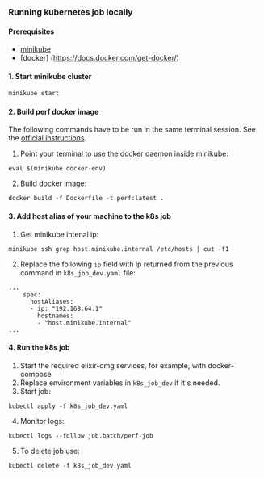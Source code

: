 ### Running kubernetes job locally

#### Prerequisites

- [minikube](https://minikube.sigs.k8s.io/docs/start/)
- [docker] (https://docs.docker.com/get-docker/)


#### 1. Start minikube cluster

```sh
minikube start
```

#### 2. Build perf docker image

The following commands have to be run in the same terminal session. See the [official instructions](https://minikube.sigs.k8s.io/docs/handbook/pushing/#1-pushing-directly-to-the-in-cluster-docker-daemon-docker-env).

1. Point your terminal to use the docker daemon inside minikube:

```
eval $(minikube docker-env)
```

2. Build docker image:

```
docker build -f Dockerfile -t perf:latest .
```

#### 3. Add host alias of your machine to the k8s job

1. Get minikube intenal ip:

```
minikube ssh grep host.minikube.internal /etc/hosts | cut -f1
```

2. Replace the following `ip` field with ip returned from the previous command in `k8s_job_dev.yaml` file:

```
...
    spec:
      hostAliases:
      - ip: "192.168.64.1"
        hostnames:
        - "host.minikube.internal"
...
```

#### 4. Run the k8s job

1. Start the required elixir-omg services, for example, with docker-compose
2. Replace environment variables in `k8s_job_dev` if it's needed.
3. Start job:

```
kubectl apply -f k8s_job_dev.yaml
```

4. Monitor logs:

```
kubectl logs --follow job.batch/perf-job
```

5. To delete job use:

```
kubectl delete -f k8s_job_dev.yaml
```
